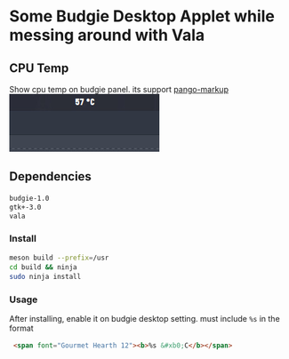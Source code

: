 # Some Budgie Desktop Applet while messing around with Vala

## CPU Temp
Show cpu temp on budgie panel.
its support [pango-markup](https://developer.gnome.org/pango/stable/PangoMarkupFormat.html)
![Screenshot](shot/cputemp.jpg)
## Dependencies
```
budgie-1.0
gtk+-3.0
vala
```

### Install
```bash
meson build --prefix=/usr
cd build && ninja
sudo ninja install

```
### Usage
After installing, enable it on budgie desktop setting.
must include `%s` in the format
```html
 <span font="Gourmet Hearth 12"><b>%s &#xb0;C</b></span> 
```
